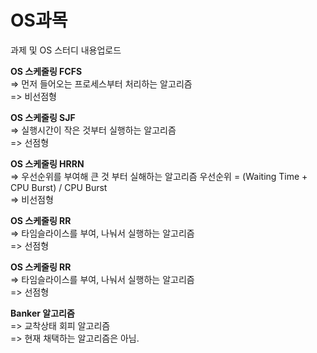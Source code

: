 # OS과목

과제 및 OS 스터디 내용업로드

<strong> OS 스케줄링 FCFS <br> </strong>
=> 먼저 들어오는 프로세스부터 처리하는 알고리즘 <br>
=> 비선점형
<br>

<strong> OS 스케줄링 SJF <br></strong>
=> 실행시간이 작은 것부터 실행하는 알고리즘 <br>
=> 선점형
<br>

<strong> OS 스케줄링 HRRN <br></strong>
=> 우선순위를 부여해 큰 것 부터 실해하는 알고리즘 우선순위 = (Waiting Time + CPU Burst) / CPU Burst<br>
=> 비선점형
<br>

<strong> OS 스케줄링 RR <br></strong>
=> 타임슬라이스를 부여, 나눠서 실행하는 알고리즘 <br>
=> 선점형
<br>

<strong> OS 스케줄링 RR <br></strong>
=> 타임슬라이스를 부여, 나눠서 실행하는 알고리즘 <br>
=> 선점형
<br>

<strong> Banker 알고리즘 <br> </strong>
=> 교착상태 회피 알고리즘 <br>
=> 현재 채택하는 알고리즘은 아님.
